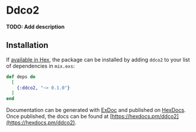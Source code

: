 # Ddco2

**TODO: Add description**

## Installation

If [available in Hex](https://hex.pm/docs/publish), the package can be installed
by adding `ddco2` to your list of dependencies in `mix.exs`:

```elixir
def deps do
  [
    {:ddco2, "~> 0.1.0"}
  ]
end
```

Documentation can be generated with [ExDoc](https://github.com/elixir-lang/ex_doc)
and published on [HexDocs](https://hexdocs.pm). Once published, the docs can
be found at [https://hexdocs.pm/ddco2](https://hexdocs.pm/ddco2).

